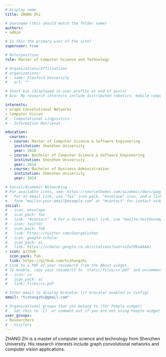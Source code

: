 ```yaml
---
# Display name
title: ZHANG Zhi

# Username (this should match the folder name)
authors:
- admin

# Is this the primary user of the site?
superuser: true

# Role/position
role: Master of Computer Science and Technology 

# Organizations/Affiliations
# organizations:
# - name: Stanford University
#   url: ""

# Short bio (displayed in user profile at end of posts)
# bio: My research interests include distributed robotics, mobile computing and programmable matter.

interests:
- Graph Convolutional Networks
- Computer Vision
# - Computational Linguistics
# - Information Retrieval

education:
  courses:
  - course: Master of Computer Science & Software Engineering
    institution: Shenzhen University
    year: 2018
  - course: Bachelor of Computer Science & Software Engineering
    institution: Shenzhen University
    year: 2014
  - course: Bachelor of Business Administration
    institution: Shenzhen University
    year: 2014

# Social/Academic Networking
# For available icons, see: https://sourcethemes.com/academic/docs/page-builder/#icons
#   For an email link, use "fas" icon pack, "envelope" icon, and a link in the
#   form "mailto:your-email@example.com" or "#contact" for contact widget.
social:
# - icon: envelope
#   icon_pack: fas
#   link: '#contact'  # For a direct email link, use "mailto:test@example.org".
# - icon: twitter
#   icon_pack: fab
#   link: https://twitter.com/GeorgeCushen
# - icon: google-scholar
#   icon_pack: ai
#   link: https://scholar.google.co.uk/citations?user=sIwtMXoAAAAJ
- icon: github
  icon_pack: fab
  link: https://github.com/tczhangzhi
# Link to a PDF of your resume/CV from the About widget.
# To enable, copy your resume/CV to `static/files/cv.pdf` and uncomment the lines below.
# - icon: cv
#   icon_pack: ai
#   link: files/cv.pdf

# Enter email to display Gravatar (if Gravatar enabled in Config)
email: "tczhangzhi@gmail.com"

# Organizational groups that you belong to (for People widget)
#   Set this to `[]` or comment out if you are not using People widget.
user_groups:
- Researchers
# - Visitors
---
```


ZHANG Zhi is a master of computer science and technology from Shenzhen University. His research interests include graph convolutional networks and computer vision applications.
